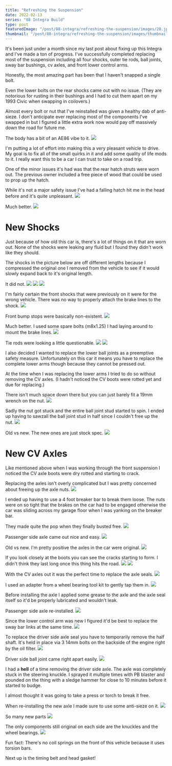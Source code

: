 ```yaml
---
title: "Refreshing the Suspension"
date: 2022-02-13
series: "88 Integra Build"
type: post
featuredImage: "/post/88-integra/refreshing-the-suspension/images/28.jpg"
thumbnail: "/post/88-integra/refreshing-the-suspension/images/thumbnail.jpg"
---
```


It's been just under a month since my last post about fixing up this Integra and I've made a ton of progress. I've successfully completed replacing most of the suspension including all four shocks, outer tie rods, ball joints, sway bar bushings, cv axles, and front lower control arms.

Honestly, the most amazing part has been that I haven't snapped a single bolt.

Even the lower bolts on the rear shocks came out with no issue. (They are notorious for rusting in their bushings and I had to cut them apart on my 1993 Civic when swapping in coilovers.)

Almost every bolt or nut that I've reinstalled was given a healthy dab of anti-sieze. I don't anticipate ever replacing most of the components I've swapped in but I figured a little extra work now would pay off massively down the road for future me.

The body has a bit of an AE86 vibe to it.
![](images/1.jpg)

I'm putting a lot of effort into making this a very pleasant vehicle to drive. My goal is to fix all of the small quirks in it and add some quality of life mods to it. I really want this to be a car I can trust to take on a road trip.

One of the minor issues it's had was that the rear hatch struts were worn out. The previous owner included a free piece of wood that could be used to prop up the hatch.

While it's not a major safety issue I've had a falling hatch hit me in the head before and it's quite unpleasant.
![](images/2.jpg)

Much better.
![](images/3.jpg)

# New Shocks

Just because of how old this car is, there's a lot of things on it that are worn out. None of the shocks were leaking any fluid but I found they didn't work like they should.

The shocks in the picture below are off different lengths because I compressed the original one I removed from the vehicle to see if it would slowly expand back to it's original length.

It did not.
![](images/4.jpg)
![](images/5.jpg)
![](images/6.jpg)

I'm fairly certain the front shocks that were previously on it were for the wrong vehicle. There was no way to properly attach the brake lines to the shock.
![](images/7.jpg)

Front bump stops were basically non-existent.
![](images/8.jpg)

Much better. I used some spare bolts (m8x1.25) I had laying around to mount the brake lines.
![](images/9.jpg)

Tie rods were looking a little questionable.
![](images/10.jpg)
![](images/11.jpg)

I also decided I wanted to replace the lower ball joints as a preemptive safety measure. Unfortunately on this car it means you have to replace the complete lower arms though because they cannot be pressed out.

At the time when I was replacing the lower arms I tried to do so without removing the CV axles. (I hadn't noticed the CV boots were rotted yet and due for replacing.)

There isn't much space down there but you can just barely fit a 19mm wrench on the nut.
![](images/12.jpg)

Sadly the nut got stuck and the entire ball joint stud started to spin. I ended up having to sawzall the ball joint stud in half since I couldn't free up the nut.
![](images/13.jpg)

Old vs new. The new ones are just stock spec.
![](images/14.jpg)

# New CV Axles

Like mentioned above when I was working through the front suspension I noticed the CV axle boots were dry rotted and starting to crack.

Replacing the axles isn't overly complicated but I was pretty concerned about freeing up the axle nuts.
![](images/15.jpg)

I ended up having to use a 4 foot breaker bar to break them loose. The nuts were on so tight that the brakes on the car had to be engaged otherwise the car was sliding across my garage floor when I was yanking on the breaker bar.

They made quite the pop when they finally busted free.
![](images/16.jpg)

Passenger side axle came out nice and easy.
![](images/17.jpg)

Old vs new. I'm pretty positive the axles in the car were original.
![](images/18.jpg)

If you look closely at the boots you can see the cracks starting to form. I didn't think they last long once this thing hits the road.
![](images/19.jpg)
![](images/20.jpg)

With the CV axles out it was the perfect time to replace the axle seals.
![](images/21.jpg)

I used an adapter from a wheel bearing tool kit to gently tap them in.
![](images/22.jpg)

Before installing the axle I applied some grease to the axle and the axle seal itself so it'd be properly lubricated and wouldn't leak.

Passenger side axle re-installed.
![](images/24.jpg)

Since the lower control arm was new I figured it'd be best to replace the sway bar links at the same time.
![](images/25.jpg)

To replace the driver side axle seal you have to temporarily remove the half shaft. It's held in place via 3 14mm bolts on the backside of the engine right by the oil filter.
![](images/23.jpg)

Driver side ball joint came right apart easily.
![](images/26.jpg)

I had a **hell** of a time removing the driver side axle. The axle was completely stuck in the steering knuckle. I sprayed it multiple times with PB blaster and pounded on the thing with a sledge hammer for close to 10 minutes before it started to budge.

I almost thought it was going to take a press or torch to break it free.

When re-installing the new axle I made sure to use some anti-sieze on it.
![](images/27.jpg)

So many new parts
![](images/28.jpg)

The only components still original on each side are the knuckles and the wheel bearings.
![](images/29.jpg)

Fun fact: There's no coil springs on the front of this vehicle because it uses torsion bars.

Next up is the timing belt and head gasket!
